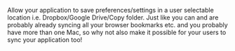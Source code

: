 Allow your application to save preferences/settings in a user selectable location i.e. Dropbox/Google Drive/Copy folder.
Just like you can and are probably already syncing all your browser bookmarks etc. and you probably have more than one Mac, so why not also make it possible for your users to sync your application too!
